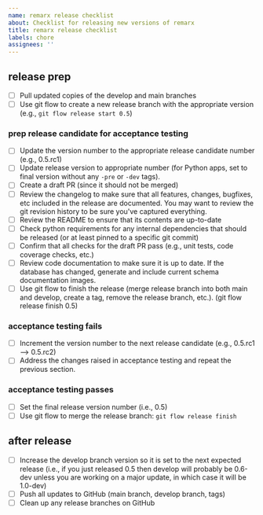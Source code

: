 ```yaml
---
name: remarx release checklist
about: Checklist for releasing new versions of remarx
title: remarx release checklist
labels: chore
assignees: ''
---
```


## release prep

- [ ] Pull updated copies of the develop and main branches
- [ ] Use git flow to create a new release branch with the appropriate version (e.g., `git flow release start 0.5`)

### prep release candidate for acceptance testing

- [ ] Update the version number to the appropriate release candidate number (e.g., 0.5.rc1)
- [ ] Update release version to appropriate number (for Python apps, set to final version without any `-pre` or `-dev` tags).
- [ ] Create a draft PR (since it should not be merged)
- [ ] Review the changelog to make sure that all features, changes, bugfixes, etc included in the release are documented. You may want to review the git revision history to be sure you've captured everything.
- [ ] Review the README to ensure that its contents are up-to-date
- [ ] Check python requirements for any internal dependencies that should be released (or at least pinned to a specific git commit)
- [ ] Confirm that all checks for the draft PR pass (e.g., unit tests, code coverage checks, etc.)
- [ ] Review code documentation to make sure it is up to date. If the database has changed, generate and include current schema documentation images.
- [ ] Use git flow to finish the release (merge release branch into both main and develop, create a tag, remove the release branch, etc.). (git flow release finish 0.5)

### acceptance testing fails

- [ ] Increment the version number to the next release candidate (e.g., 0.5.rc1 --> 0.5.rc2)
- [ ] Address the changes raised in acceptance testing and repeat the previous section.

### acceptance testing passes

- [ ] Set the final release version number (i.e., 0.5)
- [ ] Use git flow to merge the release branch: `git flow release finish`

## after release

- [ ] Increase the develop branch version so it is set to the next expected release (i.e., if you just released 0.5 then develop will probably be 0.6-dev unless you are working on a major update, in which case it will be 1.0-dev)
- [ ] Push all updates to GitHub (main branch, develop branch, tags)
- [ ] Clean up any release branches on GitHub
